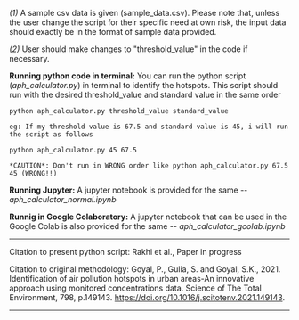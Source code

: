 


*(1)* A sample csv data is given (sample_data.csv). Please note that, unless the user change the script for their specific need at own risk,  the input data should exactly be in the format of sample data provided.

*(2)* User should make changes to "threshold_value" in the code if necessary.


**Running python code in terminal:**
You can run the python script (*aph_calculator.py*) in terminal to identify the hotspots.
This script should run with the desired threshold_value and standard value in the same order

	python aph_calculator.py threshold_value standard_value

	eg: If my threshold value is 67.5 and standard value is 45, i will run the script as follows
	
	python aph_calculator.py 45 67.5
	
	*CAUTION*: Don't run in WRONG order like python aph_calculator.py 67.5 45 (WRONG!!)


**Running Jupyter:**
A jupyter notebook is provided for the same -- *aph_calculator_normal.ipynb*


**Runnig in Google Colaboratory:**
A jupyter notebook that can be used in the Google Colab is also provided for the same -- *aph_calculator_gcolab.ipynb*




***********************************************************************************************************************************************
Citation to present python script:
Rakhi et al., Paper in progress

Citation to original methodology:
Goyal, P., Gulia, S. and Goyal, S.K., 2021. Identification of air pollution hotspots in urban areas-An innovative approach using monitored concentrations data. Science of The Total Environment, 798, p.149143. https://doi.org/10.1016/j.scitotenv.2021.149143.

***********************************************************************************************************************************************
